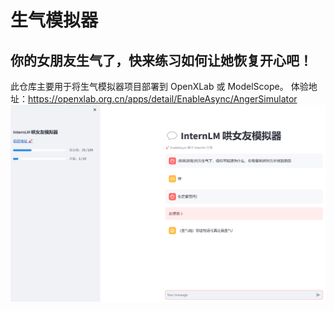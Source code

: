 # 生气模拟器
## 你的女朋友生气了，快来练习如何让她恢复开心吧！
此仓库主要用于将生气模拟器项目部署到 OpenXLab 或 ModelScope。
体验地址：https://openxlab.org.cn/apps/detail/EnableAsync/AngerSimulator
![项目截图](docs/screenshot.png)
